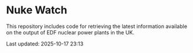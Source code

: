 # Nuke Watch

This repository includes code for retrieving the latest information available on the output of EDF nuclear power plants in the UK.

Last updated: 2025-10-17 23:13